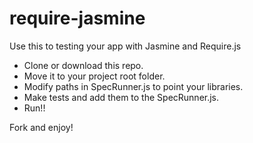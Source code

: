require-jasmine
===============

Use this to testing your app with Jasmine and Require.js


* Clone or download this repo.
* Move it to your project root folder.
* Modify paths in SpecRunner.js to point your libraries.
* Make tests and add them to the SpecRunner.js.
* Run!!

Fork and enjoy!

